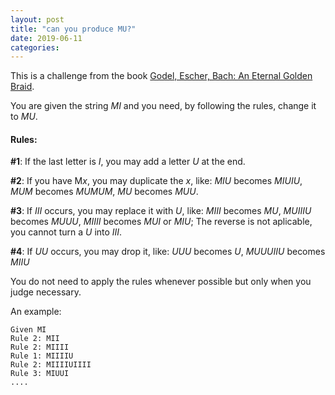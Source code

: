 ```yaml
---
layout: post
title: "can you produce MU?"
date: 2019-06-11
categories:
---
```


This is a challenge from the book [Godel, Escher, Bach: An Eternal Golden Braid](https://www.amazon.com.br/Godel-Escher-Bach-Eternal-Golden/dp/0465026567).

You are given the string *MI* and you need, by following the rules, change it to *MU*.

#### Rules:

**#1**: If the last letter is *I*, you may add a letter *U* at the end.

**#2**: If you have M*x*, you may duplicate the *x*, like: *MIU* becomes *MIUIU*, *MUM* becomes *MUMUM*, *MU* becomes *MUU*.

**#3**: If *III* occurs, you may replace it with *U*, like: *MIII* becomes *MU*, *MUIIIU* becomes *MUUU*, *MIIII* becomes *MUI* or *MIU*; The reverse is not aplicable, you cannot turn a *U* into *III*.

**#4**: If *UU* occurs, you may drop it, like: *UUU* becomes *U*, *MUUUIIU* becomes *MIIU*

You do not need to apply the rules whenever possible but only when you judge necessary.

An example:

```
Given MI
Rule 2: MII
Rule 2: MIIII
Rule 1: MIIIIU
Rule 2: MIIIIUIIII
Rule 3: MIUUI
....
```
